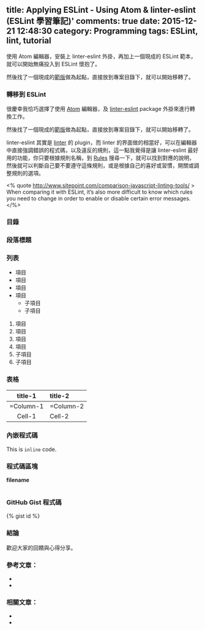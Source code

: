 title: Applying ESLint - Using Atom & linter-eslint (ESLint 學習筆記)'
comments: true
date: 2015-12-21 12:48:30
category: Programming
tags: ESLint, lint, tutorial
---
使用 Atom 編輯器，安裝上 linter-eslint 外掛，再加上一個現成的 ESLint 範本，就可以開始無痛投入到 ESLint 懷抱了。

然後找了一個現成的[範版](https://gist.github.com/Corhero/856c9612ce61d22bf100)做為起點，直接放到專案目錄下，就可以開始移轉了。

<!-- more -->

### 轉移到 ESLint

很慶幸我恰巧選擇了使用 [Atom](https://atom.io/) 編輯器，及 [linter-eslint](https://atom.io/packages/linter-eslint) package 外掛來進行轉換工作。

然後找了一個現成的[範版](https://gist.github.com/Corhero/856c9612ce61d22bf100)做為起點，直接放到專案目錄下，就可以開始移轉了。

linter-eslint 其實是 [linter](https://atom.io/packages/linter) 的 plugin，而 linter 的界面做的相當好，可以在編輯器中直接強調錯誤的程式碼，以及違反的規則，這一點我覺得是讓 linter-eslint 最好用的功能，你只要根據規則名稱，到 [Rules](http://eslint.org/docs/rules/) 搜尋一下，就可以找到對應的說明，然後就可以判斷自己要不要遵守這條規則，或是根據自己的喜好或習慣，開關或調整規則的選項。

<% quote http://www.sitepoint.com/comparison-javascript-linting-tools/ >
When comparing it with ESLint, it’s also more difficult to know which rules you need to change in order to enable or disable certain error messages.
</%>

<!-- more -->

### 目錄

[][1]
[](#id)

### 段落標題

[][2]

### 列表

* 項目
* 項目
* 項目
* 項目
  * 子項目
  * 子項目

1. 項目
2. 項目
3. 項目
4. 項目
  1. 子項目
  2. 子項目

### 表格

|title-1|title-2|
|:-----:|:------|
|=Column-1|=Column-2|
|Cell-1|Cell-2|

### 內嵌程式碼

This is `inline` code.

### 程式碼區塊

__filename__
``` lang
```

### GitHub Gist 程式碼

{% gist id %}

### 結論

歡迎大家的回饋與心得分享。

### 參考文章：

* [][1]
* [][2]

### 相關文章：

* [][1]
* [][2]

<!-- cross references -->

[1]: link "title"
[2]: link "title"

<!-- external references -->

[1]: link "title"
[2]: link "title"
